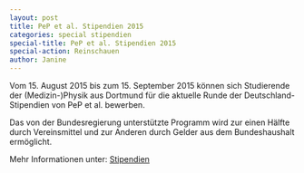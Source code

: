 ```yaml
---
layout: post
title: PeP et al. Stipendien 2015
categories: special stipendien
special-title: PeP et al. Stipendien 2015
special-action: Reinschauen
author: Janine
---
```

Vom 15. August 2015 bis zum 15. September 2015 können sich Studierende der
(Medizin-)Physik aus Dortmund für die aktuelle Runde der Deutschland-Stipendien
von PeP et al. bewerben.

Das von der Bundesregierung unterstützte Programm wird zur einen Hälfte durch
Vereinsmittel und zur Anderen durch Gelder aus dem Bundeshaushalt ermöglicht.

Mehr Informationen unter: [Stipendien](/stipendien/deutschland.html)
